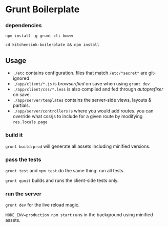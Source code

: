 # Grunt Boilerplate

### dependencies

`npm install -g grunt-cli bower`

`cd kitchensink-boilerplate && npm install`

## Usage

 * `./etc` contains configuration. files that match `/etc/*secret*` are git-ignored 
 * `./app/client/*.js` is _browserified_ on save when using `grunt dev`
 * `./app/client/css/*.less` is also compiled and fed through _autoprefixer_ on save.
 * `./app/server/templates` contains the server-side views, layouts & partials.
 * `./app/server/controllers` is where you would add routes. you can override what css/js to include for a given route by modifying `res.locals.page`

### build it

`grunt build:prod` will generate all assets including minified versions.

### pass the tests

`grunt test` and `npm test` do the same thing: run all tests.

`grunt qunit` builds and runs the client-side tests only.

### run the server

`grunt dev` for the live reload magic.

`NODE_ENV=production npm start` runs in the background using minified assets.
